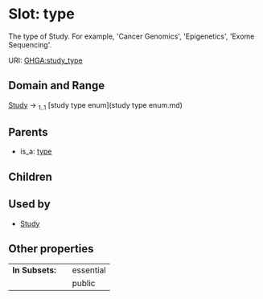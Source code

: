 
# Slot: type


The type of Study. For example, 'Cancer Genomics', 'Epigenetics', 'Exome Sequencing'.

URI: [GHGA:study_type](https://w3id.org/GHGA/study_type)


## Domain and Range

[Study](Study.md) &#8594;  <sub>1..1</sub> [study type enum](study type enum.md)

## Parents

 *  is_a: [type](type.md)

## Children


## Used by

 * [Study](Study.md)

## Other properties

|  |  |  |
| --- | --- | --- |
| **In Subsets:** | | essential |
|  | | public |

